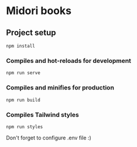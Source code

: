# Midori books

## Project setup
```
npm install
```

### Compiles and hot-reloads for development
```
npm run serve
```

### Compiles and minifies for production
```
npm run build
```

### Compiles Tailwind styles
```
npm run styles
```

Don't forget to configure .env file :)